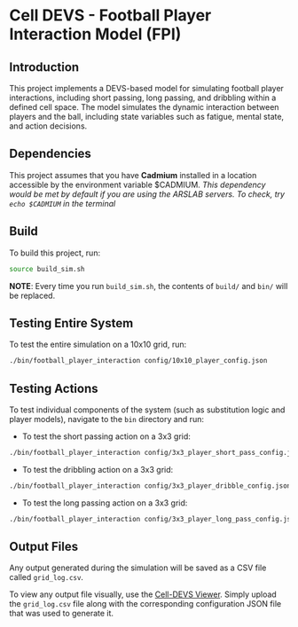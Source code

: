 # Cell DEVS - Football Player Interaction Model (FPI)

## Introduction

This project implements a DEVS-based model for simulating football player interactions, including short passing, long passing, and dribbling within a defined cell space. The model simulates the dynamic interaction between players and the ball, including state variables such as fatigue, mental state, and action decisions.

## Dependencies

This project assumes that you have **Cadmium** installed in a location accessible by the environment variable $CADMIUM.
_This dependency would be met by default if you are using the ARSLAB servers. To check, try `echo $CADMIUM` in the terminal_

## Build

To build this project, run:

```sh
source build_sim.sh
```

**NOTE**: Every time you run `build_sim.sh`, the contents of `build/` and `bin/` will be replaced.

## Testing Entire System

To test the entire simulation on a 10x10 grid, run:

```sh
./bin/football_player_interaction config/10x10_player_config.json
```

## Testing Actions

To test individual components of the system (such as substitution logic and player models), navigate to the `bin` directory and run:

- To test the short passing action on a 3x3 grid:

```sh
./bin/football_player_interaction config/3x3_player_short_pass_config.json
```

- To test the dribbling action on a 3x3 grid:

```sh
./bin/football_player_interaction config/3x3_player_dribble_config.json
```

- To test the long passing action on a 3x3 grid:

```sh
./bin/football_player_interaction config/3x3_player_long_pass_config.json
```

## Output Files

Any output generated during the simulation will be saved as a CSV file called `grid_log.csv`.

To view any output file visually, use the [Cell-DEVS Viewer](https://devssim.carleton.ca/cell-devs-viewer/). Simply upload the `grid_log.csv` file along with the corresponding configuration JSON file that was used to generate it.
